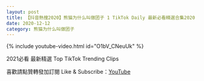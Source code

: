 ```yaml
---
layout: post
title: 【抖音熱搜2020】熊猫为什么叫做团子 1 TikTok Daily 最新必看精選合集2020 12 12
date: 2020-12-12
category: 熊猫为什么叫做团子
---
```


{% include youtube-video.html id="O1bV_CNeuUk" %}

2021必看 最新精選 Top TikTok Trending Clips

喜歡請點贊轉發加訂閱 Like & Subscribe：[YouTube](https://www.youtube.com/channel/UCAoR7VcanIPd04uEq_GIylA/videos)

